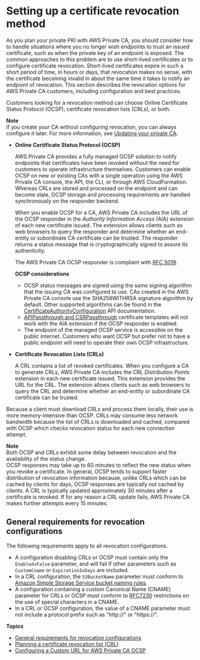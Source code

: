 # Setting up a certificate revocation method<a name="revocation-setup"></a>

As you plan your private PKI with AWS Private CA, you should consider how to handle situations where you no longer wish endpoints to trust an issued certificate, such as when the private key of an endpoint is exposed\. The common approaches to this problem are to use short\-lived certificates or to configure certificate revocation\. Short\-lived certificates expire in such a short period of time, in hours or days, that revocation makes no sense, with the certificate becoming invalid in about the same time it takes to notify an endpoint of revocation\. This section describes the revocation options for AWS Private CA customers, including configuration and best practices\.

Customers looking for a revocation method can choose Online Certificate Status Protocol \(OCSP\), certificate revocation lists \(CRLs\), or both\.

**Note**  
If you create your CA without configuring revocation, you can always configure it later\. For more information, see [Updating your private CA](PCAUpdateCA.md)\. 
+ **Online Certificate Status Protocol \(OCSP\)**

  AWS Private CA provides a fully managed OCSP solution to notify endpoints that certificates have been revoked without the need for customers to operate infrastructure themselves\. Customers can enable OCSP on new or existing CAs with a single operation using the AWS Private CA console, the API, the CLI, or through AWS CloudFormation\. Whereas CRLs are stored and processed on the endpoint and can become stale, OCSP storage and processing requirements are handled synchronously on the responder backend\.

  When you enable OCSP for a CA, AWS Private CA includes the URL of the OCSP responder in the *Authority Information Access* \(AIA\) extension of each new certificate issued\. The extension allows clients such as web browsers to query the responder and determine whether an end\-entity or subordinate CA certificate can be trusted\. The responder returns a status message that is cryptographically signed to assure its authenticity\. 

  The AWS Private CA OCSP responder is compliant with [RFC 5019](https://datatracker.ietf.org/doc/html/rfc5019)\.

  **OCSP considerations**
  + OCSP status messages are signed using the same signing algorithm that the issuing CA was configured to use\. CAs created in the AWS Private CA console use the SHA256WITHRSA signature algorithm by default\. Other supported algorithms can be found in the [CertificateAuthorityConfiguration](https://docs.aws.amazon.com/privateca/latest/APIReference/API_CertificateAuthorityConfiguration.html) API documentation\.
  + [APIPassthrough and CSRPassthrough](https://docs.aws.amazon.com/privateca/latest/userguide/UsingTemplates.html#template-varieties) certificate templates will not work with the AIA extension if the OCSP responder is enabled\.
  + The endpoint of the managed OCSP service is accessible on the public internet\. Customers who want OCSP but prefer not to have a public endpoint will need to operate their own OCSP infrastructure\.
+ **Certificate Revocation Lists \(CRLs\)**

  A CRL contains a list of revoked certificates\. When you configure a CA to generate CRLs, AWS Private CA includes the *CRL Distribution Points* extension in each new certificate issued\. This extension provides the URL for the CRL\. The extension allows clients such as web browsers to query the CRL and determine whether an end\-entity or subordinate CA certificate can be trusted\. 

Because a client must download CRLs and process them locally, their use is more memory\-intensive than OCSP\. CRLs may consume less network bandwidth because the list of CRLs is downloaded and cached, compared with OCSP which checks revocation status for each new connection attempt\.

**Note**  
Both OCSP and CRLs exhibit some delay between revocation and the availability of the status change\.  
OCSP responses may take up to 60 minutes to reflect the new status when you revoke a certificate\. In general, OCSP tends to support faster distribution of revocation information because, unlike CRLs which can be cached by clients for days, OCSP responses are typically not cached by clients\.
A CRL is typically updated approximately 30 minutes after a certificate is revoked\. If for any reason a CRL update fails, AWS Private CA makes further attempts every 15 minutes\.

## General requirements for revocation configurations<a name="revocation-requirements"></a>

The following requirements apply to all revocation configurations\.
+ A configuration disabling CRLs or OCSP must contain only the `Enabled=False` parameter, and will fail if other parameters such as `CustomCname` or `ExpirationInDays` are included\.
+ In a CRL configuration, the `S3BucketName` parameter must conform to [Amazon Simple Storage Service bucket naming rules](https://docs.aws.amazon.com/AmazonS3/latest/userguide/bucketnamingrules.html)\.
+ A configuration containing a custom Canonical Name \(CNAME\) parameter for CRLs or OCSP must conform to [RFC7230](https://www.ietf.org/rfc/rfc7230.txt) restrictions on the use of special characters in a CNAME\. 
+ In a CRL or OCSP configuration, the value of a CNAME parameter must not include a protocol prefix such as "http://" or "https://"\.

**Topics**
+ [General requirements for revocation configurations](#revocation-requirements)
+ [Planning a certificate revocation list \(CRL\)](crl-planning.md)
+ [Configuring a Custom URL for AWS Private CA OCSP](ocsp-customize.md)